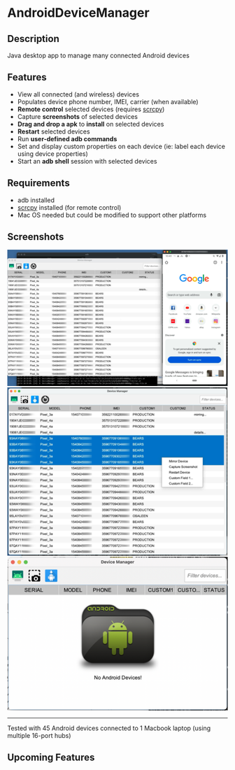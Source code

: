 # AndroidDeviceManager

## Description ##
Java desktop app to manage many connected Android devices

## Features ##
- View all connected (and wireless) devices
- Populates device phone number, IMEI, carrier (when available)
- **Remote control** selected devices (requires [scrcpy](https://github.com/Genymobile/scrcpy))
- Capture **screenshots** of selected devices
- **Drag and drop a apk** to **install** on selected devices
- **Restart** selected devices
- Run **user-defined adb commands**
- Set and display custom properties on each device (ie: label each device using device properties)
- Start an **adb shell** session with selected devices

## Requirements ##
- adb installed
- [scrcpy](https://github.com/Genymobile/scrcpy) installed (for remote control)
- Mac OS needed but could be modified to support other platforms

## Screenshots ##
![](resources/screenshot-devices.jpg)
![](resources/screenshot-popup.jpg)
![](resources/screenshot-empty.png)

---
Tested with 45 Android devices connected to 1 Macbook laptop (using multiple 16-port hubs)

## Upcoming Features ##
